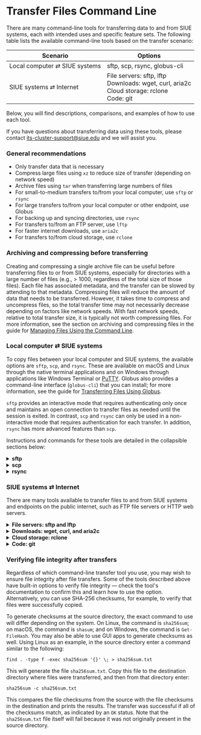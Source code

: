 # Transfer Files Command Line

There are many command-line tools for transferring data to and from SIUE systems, each with intended uses and specific feature sets. The following table lists the available command-line tools based on the transfer scenario:

| Scenario | Options |
| --- | --- |
| Local computer ⇄ SIUE systems	| sftp, scp, rsync, globus-cli |
| SIUE systems ⇄ Internet	|   File servers: sftp, lftp<br>Downloads: wget, curl, aria2c<br>Cloud storage: rclone<br>Code: git<br>

Below, you will find descriptions, comparisons, and examples of how to use each tool.

If you have questions about transferring data using these tools, please contact its-cluster-support@siue.edu and we will assist you.

### General recommendations

- Only transfer data that is necessary
- Compress large files using `xz` to reduce size of transfer (depending on network speed)
- Archive files using `tar` when transferring large numbers of files
- For small-to-medium transfers to/from your local computer, use `sftp` or `rsync`
- For large transfers to/from your local computer or other endpoint, use Globus
- For backing up and syncing directories, use `rsync`
- For transfers to/from an FTP server, use `lftp`
- For faster internet downloads, use `aria2c`
- For transfers to/from cloud storage, use `rclone`

### Archiving and compressing before transferring

Creating and compressing a single archive file can be useful before transferring files to or from SIUE systems, especially for directories with a large number of files (e.g., > 1000, regardless of the total size of those files). Each file has associated metadata, and the transfer can be slowed by attending to that metadata. Compressing files will reduce the amount of data that needs to be transferred. However, it takes time to compress and uncompress files, so the total transfer time may not necessarily decrease depending on factors like network speeds. With fast network speeds, relative to total transfer size, it is typically not worth compressing files. For more information, see the section on archiving and compressing files in the guide for [Managing Files Using the Command Line](user_guides/data_management/manage_files_command_line?id=archiving-and-compressing-files).

### Local computer ⇄ SIUE systems

To copy files between your local computer and SIUE systems, the available options are `sftp`, `scp`, and `rsync`. These are available on macOS and Linux through the native terminal applications and on Windows through applications like Windows Terminal or [PuTTY](https://www.putty.org/). Globus also provides a command-line interface (`globus-cli`) that you can install; for more information, see the guide for [Transferring Files Using Globus](user_guides/data_management/transfer_files_globus.md).

`sftp` provides an interactive mode that requires authenticating only once and maintains an open connection to transfer files as needed until the session is exited. In contrast, `scp` and `rsync` can only be used in a non-interactive mode that requires authentication for each transfer. In addition, `rsync` has more advanced features than `scp`.

Instructions and commands for these tools are detailed in the collapsible sections below:

<details>
  <summary>
    <b>sftp</b>
  </summary>

#### Using sftp

`sftp` is a client program for transferring files using the Secure File Transfer Protocol (SFTP). It can be used in interactive or non-interactive modes to copy files between two computers over a network, one local and one remote. In interactive mode, it requires an initial login and authentication, but your session will remain open until you exit or are otherwise disconnected. You will remain connected to SIUE systems with the ability to upload (`put`) and download (`get`) files without further authentication. This is a benefit of using `sftp` compared to the other command-line transfer tools.

To use `sftp` in interactive mode, from your local computer, first log in to a SIUE node like dtn.hpc.siue.edu authenticate via e-ID password:

```
sftp miwalls@dtn.hpc.siue.edu
```

If it is your first time logging in, you will be asked "Are you sure you want to continue connecting (yes/no)?". Enter "yes". You will see the following once you are connected:

```
Connected to dtn.hpc.siue.edu.
sftp>
```

Enter the `help` command to view all the available commands. Use commands like `pwd`, `ls`, and `cd`, and their local equivalents `lpwd`, `lls`, and `lcd`, to navigate to the source and destination directories for file transfers.

#### Navigating locally

```
sftp> lpwd
Local working directory: /home/miwalls
sftp> lcd myimages
sftp> lls
myplot1.jpg myplot2.jpg
```

#### Navigating remotely
```
sftp> pwd
Remote working directory: /home/miwalls
sftp> cd /scratch/miwalls/images
```

#### Uploading file/directory from local computer to SIUE systems

To upload a file, use the `put`command:

```
sftp> put myplot1.jpg myplot.jpg
Uploading myplot1.jpg to /scratch/miwalls/myplot.jpg
myplot1.jpg                                 100%   10KB   2.4MB/s   00:01    
```

To upload a directory, recursively, add the `-R` option and specify the path to the local directory (e.g., `put -R dir`).

#### Downloading file/directory from SIUE systems to local computer

To download a file, use the `get`command:

```
sftp> get myplot3.jpg myplot3.jpg
Fetching /scratch/miwalls/myplot3.jpg to myplot3.jpg
/scratch/miwalls/myplot3.jpg                100%   10KB   2.4MB/s   00:01    
```

To download a directory, recursively, add the `-R` option and specify the path to the remote directory (e.g., `get -R dir`).

</details>

<details>
  <summary>
    <b>scp</b>
  </summary>

#### Using scp

`scp`is a client program for transferring files using the Secure Copy Protocol (SCP). It copies files between two computers over a network, one local and one remote.

?> Note: Unlike `sftp`, login and authentication are requested for each use of the scpcommand.

A generic `scp` command is:

```
scp <options> source destination
```

where `source` and `destination` are file or directory paths and one of these is on a remote host where the syntax becomes `host:path`. With SIUE systems, the host is a login or transfer node. When the command is submitted, you will first need to enter your password and complete the Duo authentication, and then the transfer will begin.

To **upload** a local file to your project directory, for example, the destination is on a remote host. From your local computer, enter a command like the following:

```
scp /home/tommy/data.csv miwalls@dtn.hpc.siue.edu:/project/miwalls
```

To upload a directory, recursively, add the `-r` option and specify a local directory as the source.

To **download** a file from your project directory, for example, the source is on a remote host. From your local computer, enter a command like the following:

```
scp miwalls@dtn.hpc.siue.edu:/project/miwalls/data.csv /home/miwalls
```

To download a directory, recursively, add the `-r` option and specify a directory on the host as the source.

#### scp options

For large transfers, consider adding the `-C` option, which will compress the source files before transferring and automatically uncompress them after they are copied to the destination.

Enter `man scp` for more information and to view all available options.

</details>

<details>
  <summary>
    <b>rsync</b>
  </summary>

#### Using rsync
[Rsync](https://rsync.samba.org/) is a fast and versatile transfer tool for synchronizing files and directories. It is typically used to copy, sync, and back up directories between two computers over a network, one local and one remote, but it can also be used for local copying and syncing. It uses a delta-transfer algorithm to minimize the amount of data that needs to be transferred; only new or modified files in a directory will be transferred. By default, Rsync will use SSH to securely transfer files over network.

?> Note: Unlike `sftp`, login and authentication are requested for each use of the `rsync` command.

A generic `rsync` command is:

```
rsync <options> source destination
```

where `source` and `destination` are file or directory paths and one of these is on a remote host where the syntax becomes `host:path`. With SIUE systems, the host is a login or transfer node. When the command is submitted, you will first need to enter your e-ID password, then the transfer will begin.

To **upload** a local directory to your project directory, for example, the destination is on a remote host. From your local computer, enter a command like the following:

```
rsync -avh /home/miwalls/data miwalls@dtn.hpc.siue.edu.edu:/project/miwalls
```

To **download** a directory from your project directory, for example, the source is on a remote host. From your local computer, enter a command like the following:

```
rsync -avh miwalls@dtn.hpc.siue.edu:/project/miwalls/data /home/miwalls
```

The `-a` option enables archive mode, which recursively transfers directories and preserves permissions and modification times for files. The `-v` option enables verbose mode, which prints a log of the transfer. The `-h` option prints transfer size and related information in a human-readable format.

After making changes to a source directory, simply enter the same `rsync` command again to sync the destination directory. If files deleted from the source should also be deleted from the destination, add the `--del` option.

Please note that the `rsync` command is sensitive to a trailing `/` on the source directory (e.g., data vs data/). If not included, it will copy the directory as well as its contents to the destination directory as a new subdirectory. If included, it will not copy the directory itself but only the contents to the destination directory.

#### rsync options
Rsync provides many other options than those used in the examples above. Here are some other useful options:

| Option | Description |
| --- | --- |
| --del	| Delete files from destination if deleted from source |
| -z or --compress| Compress files during transfer |
| --append-verify | Keep, check, and update partially transferred files |
| --progress | Display progress of file transfers |
| --stats	| Print transfer statistics |

For transfers of large files that may take a long time, consider adding the `-z` option to compress files as well as the `--append-verify` option, which will keep partially transferred files. If the transfer is interrupted, re-entering the same command will restart the transfer where it stopped and append data to the partial file.

Enter `man rsync` or `rsync --help` for more more information and to view all available options.

Note: If you experience issues with disconnections during an `rsync` transfer, try adding the option `--timeout=60` to keep the connection alive for 60 seconds in case the transfer idles. Sometimes network latency can cause disconnects.

</details>

### SIUE systems ⇄ Internet

There are many tools available to transfer files to and from SIUE systems and endpoints on the public internet, such as FTP file servers or HTTP web servers.

<details>
  <summary>
    <b>File servers: sftp and lftp</b>
  </summary>

#### Using sftp and lftp

For file servers that use the SFTP protocol, you can use the `sftp` program to transfer files. Examples of how to use `sftp` can be found in the previous section on `sftp` above, with the only difference being the remote server that you interact with.

For file servers that use FTP, SFTP, or other FTP-like protocols, you can use the `lftp` module to transfer files: `module load lftp`. The `lftp` program has a similar interface and commands to `sftp` but has additional features, including multi-connection and parallel downloads. For more information and available options, enter `man lftp` or see the official [lftp documentation](https://lftp.yar.ru/).

The `wget`, `curl`, and `aria2c` programs can also be used to non-interactively download files from FTP or SFTP servers. The `sftp`, `lftp`, and `curl` programs can also be used to non-interactively upload files to FTP or SFTP servers.

</details>

<details>
  <summary>
    <b>Downloads: wget, curl, and aria2c</b>
  </summary>

#### Using wget, curl, and aria2c

The main tools focused on downloading files from the web (i.e., from sources using HTTP and HTTPS protocols, like web sites) are `wget`, `curl`, and `aria2c`. They can also be used to non-interactively download files from FTP or SFTP servers.

In general, `wget` is the simplest to use, `curl` offers more advanced features useful in scripting, and `aria2c` offers multi-connection and parallel downloads to improve the speed of large transfers.

#### Using wget
For simple file downloads from the web, the `wget` program is the easiest to use. Just provide the URL to the file:

```
wget <url>
```

Enter `man wget` or `wget --help` for more information and to view all available options.

#### Using curl

The `curl` program supports more protocols and provides more advanced features for downloading (and uploading) files, especially for scripting purposes. For a simple file download, use the `-O` option and provide the URL to the file:

```
curl -O <url>
```

Without the `-O` option, `curl` will simply print the contents to the screen. This is the default behavior and is useful when piping the contents of a file as input into another command.

Enter `man curl` or `curl --help` for more information and to view all available options. For even more information, see the official [curl documentation](https://curl.se/).

#### Using aria2c

For large downloads, the `aria2c` program is a better choice because it offers multi-connection and parallel downloads that can reduce transfer times. For a simple file download, just provide the URL to the file:

```
aria2c <url>
```

For a large file, add the `-x` option to use multiple connections to the file that will reduce the download time. For example, the following command opens 4 connections:

```
aria2c -x4 <url>
```

You can also specify a list of URLs in a file using the `-i` option and then use the `-j` option to specify the number of files to download in parallel. For example, given a file urls.txt that lists a URL to a file on each line, the following command will download 4 of these files concurrently:

```
aria2c -i urls.txt -j4
```

Enter `man aria2c` or `aria2c --help` for more information and to view all available options. For even more information, see the official [aria2 documentation](https://aria2.github.io/).

</details>

<details>
  <summary>
    <b>Cloud storage: rclone</b>
  </summary>

#### Using rclone

For cloud storage, you can use the `rclone` module to transfer files: `module load rclone`. This requires some initial setup and configuration. For more information, see the guide for [Transferring Files Using Rclone](user_guides/data_management/transfer_files_rclone.md).

</details>

<details>
  <summary>
    <b>Code: git</b>
  </summary>

#### Using git

[Git](https://git-scm.com/) is a source-code management program useful for version control and collaborative development. You can use `git` commands to manage code repositories and push and pull changes to and from CARC systems. We recommend using a central remote repository at services like GitHub, GitLab, or BitBucket. You can develop code directly on CARC systems in a Git repository in one of your directories and use the remote repository to back up and sync changes. You can also develop code on your local computer as part of a Git repository, push changes to a remote repository, log in to SIUE systems, and pull the changes to the corresponding repository located in one of your directories.

Enter `man git` or `git --help` for more information. For even more information, see the official [Git documentation](https://git-scm.com/doc).

</details>

### Verifying file integrity after transfers

Regardless of which command-line transfer tool you use, you may wish to ensure file integrity after file transfers. Some of the tools described above have built-in options to verify file integrity — check the tool's documentation to confirm this and learn how to use the option. Alternatively, you can use SHA-256 checksums, for example, to verify that files were successfully copied.

To generate checksums at the source directory, the exact command to use will differ depending on the system. On Linux, the command is `sha256sum`; on macOS, the command is `shasum`; and on Windows, the command is `Get-FileHash`. You may also be able to use GUI apps to generate checksums as well. Using Linux as an example, in the source directory enter a command similar to the following:

```
find . -type f -exec sha256sum '{}' \; > sha256sum.txt
```

This will generate the file `sha256sum.txt`. Copy this file to the destination directory where files were transferred, and then from that directory enter:

```
sha256sum -c sha256sum.txt
```

This compares the file checksums from the source with the file checksums in the destination and prints the results. The transfer was successful if all of the checksums match, as indicated by an `OK` status. Note that the `sha256sum.txt` file itself will fail because it was not originally present in the source directory.

